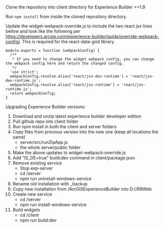 Clone the repository into client directory for Experience Builder >=1.9

Run `npm install` from inside the cloned repository directory.

Update the widget-webpack-override.js to include the two react jsx lines bellow and look like the following per 
https://developers.arcgis.com/experience-builder/guide/override-webpack-config/.  This is required for the react-data-grid library.
```
module.exports = function (webpackConfig) {
  /**
   * If you need to change the widget webpack config, you can change the webpack config here and return the changed config.
   */
  'use strict';
  webpackConfig.resolve.alias['react/jsx-dev-runtime'] = 'react/jsx-dev-runtime.js';
  webpackConfig.resolve.alias['react/jsx-runtime'] = 'react/jsx-runtime.js';
  return webpackConfig;
}
```

Upgrading Experience Builder versions:
1. Download and unzip latest experience builder developer edition
2. Pull github repo into client folder
3. Run npm install in both the client and server folders
4. Copy files from previous version into the new one (keep all locations the same)
   - server/src/runZipApp.js
   - the whole server/public folder
5. Make the above updates to widget-webpack-override.js
6. Add "IS_DE=true" build:dev command in client/package.json 
7. Remove existing service
   - Stop exp-server
   - cd /server
   - npm run uninstall-windows-service
8. Rename old installation with _backup
9. Copy new installation from /ArcGISExperienceBuilder into D://R9Web
10. Create new service
    - cd /server
    - npm run install-windows-service
11. Build widgets
    - cd /client
    - npm run build:dev